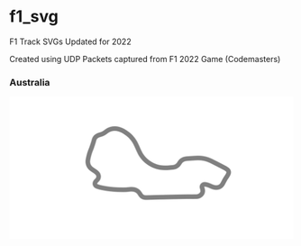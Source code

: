 # f1_svg

F1 Track SVGs
Updated for 2022


Created using UDP Packets captured from F1 2022 Game (Codemasters)

### Australia
![Albert Park, Melbourne](Melbourne.svg "Australia Albert Park Melbourne SVG")


